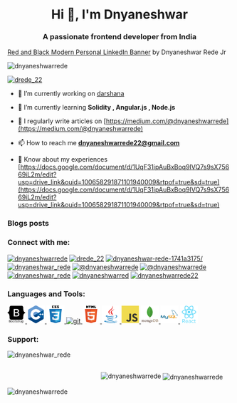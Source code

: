 <h1 align="center">Hi 👋, I'm Dnyaneshwar</h1>
<h3 align="center">A passionate frontend developer from India</h3>

<a href="https:&#x2F;&#x2F;www.canva.com&#x2F;design&#x2F;DAFrWBScTic&#x2F;watch?utm_content=DAFrWBScTic&amp;utm_campaign=designshare&amp;utm_medium=embeds&amp;utm_source=link" target="_blank" rel="noopener">Red and Black Modern Personal LinkedIn Banner</a> by Dnyaneshwar Rede Jr
<p align="left"> <img src="https://komarev.com/ghpvc/?username=dnyaneshwarrede&label=Profile%20views&color=0e75b6&style=flat" alt="dnyaneshwarrede" /> </p>

<p align="left"> <a href="https://twitter.com/drede_22" target="blank"><img src="https://img.shields.io/twitter/follow/drede_22?logo=twitter&style=for-the-badge" alt="drede_22" /></a> </p>

- 🔭 I’m currently working on [darshana](https://github.com/dnyaneshwarrede/darshana)

- 🌱 I’m currently learning **Solidity , Angular.js , Node.js**

- 📝 I regularly write articles on [https://medium.com/@dnyaneshwarrede](https://medium.com/@dnyaneshwarrede)

- 📫 How to reach me **dnyaneshwarrede22@gmail.com**

- 📄 Know about my experiences [https://docs.google.com/document/d/1UqF31ipAuBxBoq9IVQ7s9sX75669iL2m/edit?usp=drive_link&ouid=100658291871101940009&rtpof=true&sd=true](https://docs.google.com/document/d/1UqF31ipAuBxBoq9IVQ7s9sX75669iL2m/edit?usp=drive_link&ouid=100658291871101940009&rtpof=true&sd=true)

### Blogs posts
<!-- BLOG-POST-LIST:START -->
<!-- BLOG-POST-LIST:END -->

<h3 align="left">Connect with me:</h3>
<p align="left">
<a href="https://dev.to/dnyaneshwarrede" target="blank"><img align="center" src="https://raw.githubusercontent.com/rahuldkjain/github-profile-readme-generator/master/src/images/icons/Social/devto.svg" alt="dnyaneshwarrede" height="30" width="40" /></a>
<a href="https://twitter.com/drede_22" target="blank"><img align="center" src="https://raw.githubusercontent.com/rahuldkjain/github-profile-readme-generator/master/src/images/icons/Social/twitter.svg" alt="drede_22" height="30" width="40" /></a>
<a href="https://linkedin.com/in/dnyaneshwar-rede-1741a3175/" target="blank"><img align="center" src="https://raw.githubusercontent.com/rahuldkjain/github-profile-readme-generator/master/src/images/icons/Social/linked-in-alt.svg" alt="dnyaneshwar-rede-1741a3175/" height="30" width="40" /></a>
<a href="https://instagram.com/dnyaneshwar_rede" target="blank"><img align="center" src="https://raw.githubusercontent.com/rahuldkjain/github-profile-readme-generator/master/src/images/icons/Social/instagram.svg" alt="dnyaneshwar_rede" height="30" width="40" /></a>
<a href="https://hashnode.com/@dnyaneshwarrede" target="blank"><img align="center" src="https://raw.githubusercontent.com/rahuldkjain/github-profile-readme-generator/master/src/images/icons/Social/hashnode.svg" alt="@dnyaneshwarrede" height="30" width="40" /></a>
<a href="https://medium.com/@dnyaneshwarrede" target="blank"><img align="center" src="https://raw.githubusercontent.com/rahuldkjain/github-profile-readme-generator/master/src/images/icons/Social/medium.svg" alt="@dnyaneshwarrede" height="30" width="40" /></a>
<a href="https://www.youtube.com/c/dnyaneshwar_rede" target="blank"><img align="center" src="https://raw.githubusercontent.com/rahuldkjain/github-profile-readme-generator/master/src/images/icons/Social/youtube.svg" alt="dnyaneshwar_rede" height="30" width="40" /></a>
<a href="https://www.codechef.com/users/dnyaneshwarred" target="blank"><img align="center" src="https://cdn.jsdelivr.net/npm/simple-icons@3.1.0/icons/codechef.svg" alt="dnyaneshwarred" height="30" width="40" /></a>
<a href="https://auth.geeksforgeeks.org/user/dnyaneshwarrede22" target="blank"><img align="center" src="https://raw.githubusercontent.com/rahuldkjain/github-profile-readme-generator/master/src/images/icons/Social/geeks-for-geeks.svg" alt="dnyaneshwarrede22" height="30" width="40" /></a>
</p>

<h3 align="left">Languages and Tools:</h3>
<p align="left"> <a href="https://getbootstrap.com" target="_blank" rel="noreferrer"> <img src="https://raw.githubusercontent.com/devicons/devicon/master/icons/bootstrap/bootstrap-plain-wordmark.svg" alt="bootstrap" width="40" height="40"/> </a> <a href="https://www.w3schools.com/cpp/" target="_blank" rel="noreferrer"> <img src="https://raw.githubusercontent.com/devicons/devicon/master/icons/cplusplus/cplusplus-original.svg" alt="cplusplus" width="40" height="40"/> </a> <a href="https://www.w3schools.com/css/" target="_blank" rel="noreferrer"> <img src="https://raw.githubusercontent.com/devicons/devicon/master/icons/css3/css3-original-wordmark.svg" alt="css3" width="40" height="40"/> </a> <a href="https://git-scm.com/" target="_blank" rel="noreferrer"> <img src="https://www.vectorlogo.zone/logos/git-scm/git-scm-icon.svg" alt="git" width="40" height="40"/> </a> <a href="https://www.w3.org/html/" target="_blank" rel="noreferrer"> <img src="https://raw.githubusercontent.com/devicons/devicon/master/icons/html5/html5-original-wordmark.svg" alt="html5" width="40" height="40"/> </a> <a href="https://www.java.com" target="_blank" rel="noreferrer"> <img src="https://raw.githubusercontent.com/devicons/devicon/master/icons/java/java-original.svg" alt="java" width="40" height="40"/> </a> <a href="https://developer.mozilla.org/en-US/docs/Web/JavaScript" target="_blank" rel="noreferrer"> <img src="https://raw.githubusercontent.com/devicons/devicon/master/icons/javascript/javascript-original.svg" alt="javascript" width="40" height="40"/> </a> <a href="https://www.mongodb.com/" target="_blank" rel="noreferrer"> <img src="https://raw.githubusercontent.com/devicons/devicon/master/icons/mongodb/mongodb-original-wordmark.svg" alt="mongodb" width="40" height="40"/> </a> <a href="https://www.mysql.com/" target="_blank" rel="noreferrer"> <img src="https://raw.githubusercontent.com/devicons/devicon/master/icons/mysql/mysql-original-wordmark.svg" alt="mysql" width="40" height="40"/> </a> <a href="https://reactjs.org/" target="_blank" rel="noreferrer"> <img src="https://raw.githubusercontent.com/devicons/devicon/master/icons/react/react-original-wordmark.svg" alt="react" width="40" height="40"/> </a> </p>

<h3 align="left">Support:</h3>
<p><a href="https://www.buymeacoffee.com/dnyaneshwar_rede "> <img align="left" src="https://cdn.buymeacoffee.com/buttons/v2/default-yellow.png" height="50" width="210" alt="dnyaneshwar_rede " /></a></p><br><br>

<p><img align="left" src="https://github-readme-stats.vercel.app/api/top-langs?username=dnyaneshwarrede&show_icons=true&locale=en&layout=compact" alt="dnyaneshwarrede" /></p>

<p>&nbsp;<img align="center" src="https://github-readme-stats.vercel.app/api?username=dnyaneshwarrede&show_icons=true&locale=en" alt="dnyaneshwarrede" /></p>

<p><img align="center" src="https://github-readme-streak-stats.herokuapp.com/?user=dnyaneshwarrede&" alt="dnyaneshwarrede" /></p>
